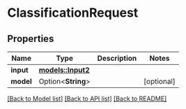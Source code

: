 # ClassificationRequest

## Properties

Name | Type | Description | Notes
------------ | ------------- | ------------- | -------------
**input** | [**models::Input2**](Input_2.md) |  | 
**model** | Option<**String**> |  | [optional]

[[Back to Model list]](../README.md#documentation-for-models) [[Back to API list]](../README.md#documentation-for-api-endpoints) [[Back to README]](../README.md)



